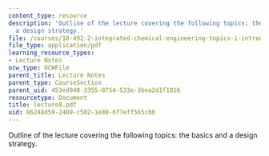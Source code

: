 ```yaml
---
content_type: resource
description: 'Outline of the lecture covering the following topics: the basics and
  a design strategy.'
file: /courses/10-492-2-integrated-chemical-engineering-topics-i-introduction-to-biocatalysis-fall-2004/86248d592409c5021e806f7eff565cb0_lecture8.pdf
file_type: application/pdf
learning_resource_types:
- Lecture Notes
ocw_type: OCWFile
parent_title: Lecture Notes
parent_type: CourseSection
parent_uid: 453ed948-3355-0754-533e-3bea2d1f1816
resourcetype: Document
title: lecture8.pdf
uid: 86248d59-2409-c502-1e80-6f7eff565cb0
---
```

Outline of the lecture covering the following topics: the basics and a design strategy.

